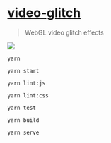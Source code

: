 # [video-glitch](http://35.158.218.205/experiments/video-glitch/) #

>  WebGL video glitch effects

![](./public/preview.gif)

`yarn`

`yarn start`

`yarn lint:js`

`yarn lint:css`

`yarn test`

`yarn build`

`yarn serve`
